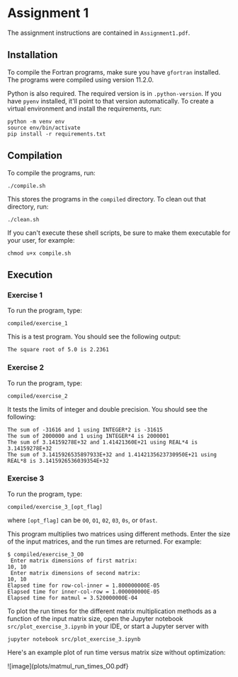 # Assignment 1

The assignment instructions are contained in `Assignment1.pdf`.

## Installation

To compile the Fortran programs, make sure you have `gfortran` installed. The programs were compiled using version 11.2.0.

Python is also required. The required version is in `.python-version`. If you have `pyenv` installed, it'll point to
that version automatically. To create a virtual environment and install the requirements, run:

```
python -m venv env
source env/bin/activate
pip install -r requirements.txt
```

## Compilation

To compile the programs, run:

```
./compile.sh
```

This stores the programs in the `compiled` directory. To clean out that directory, run:

```
./clean.sh
```

If you can't execute these shell scripts, be sure to make them executable for your user, for example:

```
chmod u+x compile.sh
```

## Execution

### Exercise 1

To run the program, type:

```
compiled/exercise_1
```

This is a test program. You should see the following output:

```
The square root of 5.0 is 2.2361
```

### Exercise 2

To run the program, type:

```
compiled/exercise_2
```

It tests the limits of integer and double precision. You should see the following:

```
The sum of -31616 and 1 using INTEGER*2 is -31615
The sum of 2000000 and 1 using INTEGER*4 is 2000001
The sum of 3.14159278E+32 and 1.41421360E+21 using REAL*4 is 3.14159278E+32
The sum of 3.1415926535897933E+32 and 1.4142135623730950E+21 using REAL*8 is 3.1415926536039354E+32
```

### Exercise 3

To run the program, type:

```
compiled/exercise_3_[opt_flag]
```
where `[opt_flag]` can be `O0`, `O1`, `02`, `03`, `0s`, or `Ofast`.

This program multiplies two matrices using different methods. Enter the size of the input matrices, and the run times
are returned. For example:

```
$ compiled/exercise_3_O0
 Enter matrix dimensions of first matrix:
10, 10
 Enter matrix dimensions of second matrix:
10, 10
Elapsed time for row-col-inner = 1.800000000E-05
Elapsed time for inner-col-row = 1.000000000E-05
Elapsed time for matmul = 3.520000000E-04
```

To plot the run times for the different matrix multiplication methods as a function of the input matrix size, open
the Jupyter notebook `src/plot_exercise_3.ipynb` in your IDE, or start a Jupyter server with

```
jupyter notebook src/plot_exercise_3.ipynb
```

Here's an example plot of run time versus matrix size without optimization:

![image](plots/matmul_run_times_O0.pdf}
